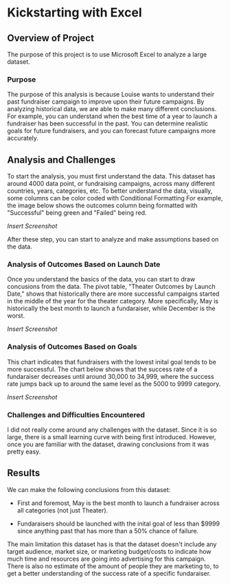 # Kickstarting with Excel

## Overview of Project
The purpose of this project is to use Microsoft Excel to analyze a large dataset. 

### Purpose
The purpose of this analysis is because Louise wants to understand their past fundraiser campaign to improve upon their future campaigns. By analyzing historical data, we are able to make many different conclusions. For example, you can understand when the best time of a year to launch a fundraiser has been successful in the past. You can determine realistic goals for future fundraisers, and you can forecast future campaigns more accurately.

## Analysis and Challenges
To start the analysis, you must first understand the data. This dataset has around 4000 data point, or fundraising campaigns, across many different countries, years, categories, etc. To better understand the data, visually, some columns can be color coded with Conditional Formatting For example, the image below shows the outcomes column being formatted with "Successful" being green and "Failed" being red. 

*Insert Screenshot*

After these step, you can start to analyze and make assumptions based on the data.

### Analysis of Outcomes Based on Launch Date
Once you understand the basics of the data, you can start to draw concusions from the data. The pivot table, "Theater Outcomes by Launch Date," shows that historically there are more successful campaigns started in the middle of the year for the theater category. More specifically, May is historically the best month to launch a fundaraiser, while December is the worst. 

*Insert Screenshot*

### Analysis of Outcomes Based on Goals
This chart indicates that fundraisers with the lowest inital goal tends to be more successful. The chart below shows that the success rate of a fundaraiser decreases until around 30,000 to 34,999, where the success rate jumps back up to around the same level as the 5000 to 9999 category. 

*Insert Screenshot*

### Challenges and Difficulties Encountered
I did not really come around any challenges with the dataset. Since it is so large, there is a small learning curve with being first introduced. However, once you are familiar with the dataset, drawing conclusions from it was pretty easy. 

## Results

We can make the following conclusions from this dataset:

- First and foremost, May is the best month to launch a fundraiser across all categories (not just Theater).

- Fundaraisers should be launched with the inital goal of less than $9999 since anything past that has more than a 50% chance of failure.

The main limitation this dataset has is that the dataset doesn't include any target audience, market size, or marketing budget/costs to indicate how much time and resources are going into advertising for this campaign. There is also no estimate of the amount of people they are marketing to, to get a better understanding of the success rate of a specific fundaraiser.
